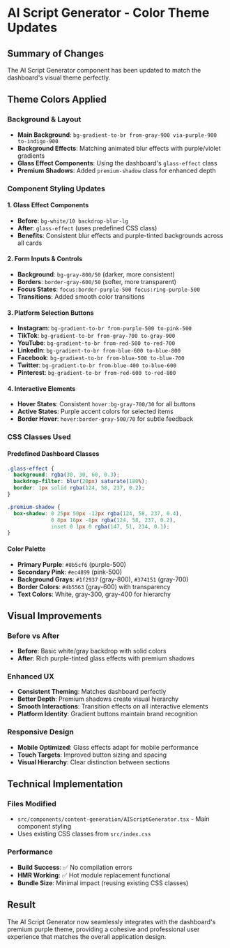 # AI Script Generator - Color Theme Updates

## Summary of Changes

The AI Script Generator component has been updated to match the dashboard's visual theme perfectly.

## Theme Colors Applied

### Background & Layout
- **Main Background**: `bg-gradient-to-br from-gray-900 via-purple-900 to-indigo-900`
- **Background Effects**: Matching animated blur effects with purple/violet gradients
- **Glass Effect Components**: Using the dashboard's `glass-effect` class
- **Premium Shadows**: Added `premium-shadow` class for enhanced depth

### Component Styling Updates

#### 1. Glass Effect Components
- **Before**: `bg-white/10 backdrop-blur-lg`
- **After**: `glass-effect` (uses predefined CSS class)
- **Benefits**: Consistent blur effects and purple-tinted backgrounds across all cards

#### 2. Form Inputs & Controls
- **Background**: `bg-gray-800/50` (darker, more consistent)
- **Borders**: `border-gray-600/50` (softer, more transparent)
- **Focus States**: `focus:border-purple-500 focus:ring-purple-500`
- **Transitions**: Added smooth color transitions

#### 3. Platform Selection Buttons
- **Instagram**: `bg-gradient-to-br from-purple-500 to-pink-500`
- **TikTok**: `bg-gradient-to-br from-gray-700 to-gray-900`
- **YouTube**: `bg-gradient-to-br from-red-500 to-red-700`
- **LinkedIn**: `bg-gradient-to-br from-blue-600 to-blue-800`
- **Facebook**: `bg-gradient-to-br from-blue-500 to-blue-700`
- **Twitter**: `bg-gradient-to-br from-blue-400 to-blue-600`
- **Pinterest**: `bg-gradient-to-br from-red-600 to-red-800`

#### 4. Interactive Elements
- **Hover States**: Consistent `hover:bg-gray-700/30` for all buttons
- **Active States**: Purple accent colors for selected items
- **Border Hover**: `hover:border-gray-500/70` for subtle feedback

### CSS Classes Used

#### Predefined Dashboard Classes
```css
.glass-effect {
  background: rgba(30, 30, 60, 0.3);
  backdrop-filter: blur(20px) saturate(180%);
  border: 1px solid rgba(124, 58, 237, 0.2);
}

.premium-shadow {
  box-shadow: 0 25px 50px -12px rgba(124, 58, 237, 0.4),
              0 8px 16px -8px rgba(124, 58, 237, 0.2),
              inset 0 1px 0 rgba(147, 51, 234, 0.1);
}
```

#### Color Palette
- **Primary Purple**: `#8b5cf6` (purple-500)
- **Secondary Pink**: `#ec4899` (pink-500)
- **Background Grays**: `#1f2937` (gray-800), `#374151` (gray-700)
- **Border Colors**: `#4b5563` (gray-600) with transparency
- **Text Colors**: White, gray-300, gray-400 for hierarchy

## Visual Improvements

### Before vs After
- **Before**: Basic white/gray backdrop with solid colors
- **After**: Rich purple-tinted glass effects with premium shadows

### Enhanced UX
- **Consistent Theming**: Matches dashboard perfectly
- **Better Depth**: Premium shadows create visual hierarchy
- **Smooth Interactions**: Transition effects on all interactive elements
- **Platform Identity**: Gradient buttons maintain brand recognition

### Responsive Design
- **Mobile Optimized**: Glass effects adapt for mobile performance
- **Touch Targets**: Improved button sizing and spacing
- **Visual Hierarchy**: Clear distinction between sections

## Technical Implementation

### Files Modified
- `src/components/content-generation/AIScriptGenerator.tsx` - Main component styling
- Uses existing CSS classes from `src/index.css`

### Performance
- **Build Success**: ✅ No compilation errors
- **HMR Working**: ✅ Hot module replacement functional
- **Bundle Size**: Minimal impact (reusing existing CSS classes)

## Result
The AI Script Generator now seamlessly integrates with the dashboard's premium purple theme, providing a cohesive and professional user experience that matches the overall application design.